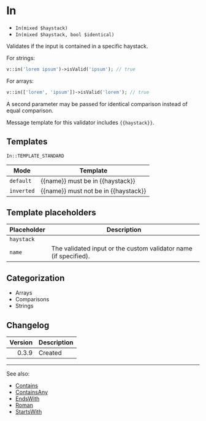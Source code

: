 # In

- `In(mixed $haystack)`
- `In(mixed $haystack, bool $identical)`

Validates if the input is contained in a specific haystack.

For strings:

```php
v::in('lorem ipsum')->isValid('ipsum'); // true
```

For arrays:

```php
v::in(['lorem', 'ipsum'])->isValid('lorem'); // true
```

A second parameter may be passed for identical comparison instead
of equal comparison.

Message template for this validator includes `{{haystack}}`.

## Templates

`In::TEMPLATE_STANDARD`

| Mode       | Template                             |
|------------|--------------------------------------|
| `default`  | {{name}} must be in {{haystack}}     |
| `inverted` | {{name}} must not be in {{haystack}} |

## Template placeholders

| Placeholder | Description                                                      |
|-------------|------------------------------------------------------------------|
| `haystack`  |                                                                  |
| `name`      | The validated input or the custom validator name (if specified). |

## Categorization

- Arrays
- Comparisons
- Strings

## Changelog

| Version | Description |
|--------:|-------------|
|   0.3.9 | Created     |

***
See also:

- [Contains](Contains.md)
- [ContainsAny](ContainsAny.md)
- [EndsWith](EndsWith.md)
- [Roman](Roman.md)
- [StartsWith](StartsWith.md)
